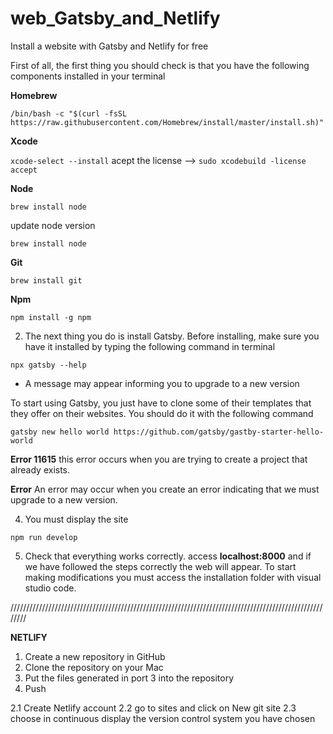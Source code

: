 # web_Gatsby_and_Netlify
Install a website with Gatsby and Netlify for free

First of all, the first thing you should check is that you have the following components installed in your terminal

**Homebrew**

`/bin/bash -c "$(curl -fsSL https://raw.githubusercontent.com/Homebrew/install/master/install.sh)"`

**Xcode**

`xcode-select --install`
acept the license --> `sudo xcodebuild -license accept`

**Node**

`brew install node`

update node version

`brew install node`

**Git**

`brew install git`

**Npm**

`npm install -g npm`




2. The next thing you do is install Gatsby. Before installing, make sure you have it installed by typing the following command in terminal

`npx gatsby --help`

* A message may appear informing you to upgrade to a new version

To start using Gatsby, you just have to clone some of their templates that they offer on their websites. You should do it with the following command

`gatsby new hello world https://github.com/gatsby/gastby-starter-hello-world`

**Error 11615** this error occurs when you are trying to create a project that already exists.

**Error** An error may occur when you create an error indicating that we must upgrade to a new version.


4. You must display the site

`npm run develop`

5. Check that everything works correctly. access **localhost:8000** and if we have followed the steps correctly the web will appear.
To start making modifications you must access the installation folder with visual studio code.

////////////////////////////////////////////////////////////////////////////////////////////////////////

 **NETLIFY**
 
1. Create a new repository in GitHub
2. Clone the repository on your Mac
3. Put the files generated in port 3 into the repository
4. Push

2.1 Create Netlify account
2.2 go to sites and click on New git site
2.3 choose in continuous display the version control system you have chosen
